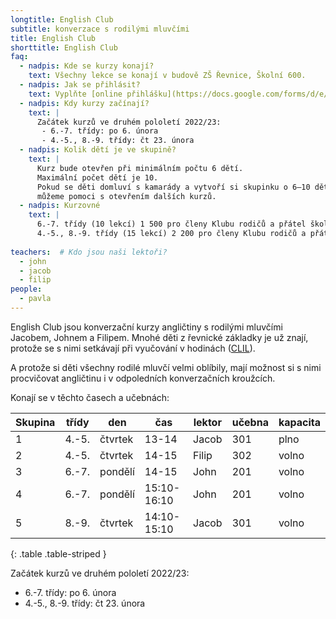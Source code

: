 ```yaml
---
longtitle: English Club
subtitle: konverzace s rodilými mluvčími
title: English Club
shorttitle: English Club
faq:
  - nadpis: Kde se kurzy konají? 
    text: Všechny lekce se konají v budově ZŠ Řevnice, Školní 600. 
  - nadpis: Jak se přihlásit?
    text: Vyplňte [online přihlášku](https://docs.google.com/forms/d/e/1FAIpQLSdO8KzDGGmtk26i3Wc9iT4CjSOAD60QqzCRXG41-zHVbDe4Ww/viewform?usp=pp_url).
  - nadpis: Kdy kurzy začínají?
    text: |
      Začátek kurzů ve druhém pololetí 2022/23: 
       - 6.-7. třídy: po 6. února
       - 4.-5., 8.-9. třídy: čt 23. února
  - nadpis: Kolik dětí je ve skupině? 
    text: |
      Kurz bude otevřen při minimálním počtu 6 dětí. 
      Maximální počet dětí je 10. 
      Pokud se děti domluví s kamarády a vytvoří si skupinku o 6–10 dětech, 
      můžeme pomoci s otevřením dalších kurzů.  
  - nadpis: Kurzovné
    text: |
      6.-7. třídy (10 lekcí) 1 500 pro členy Klubu rodičů a přátel školy ZŠ Řevnice, 1 700 Kč pro nečleny.
      4.-5., 8.-9. třídy (15 lekcí) 2 200 pro členy Klubu rodičů a přátel školy ZŠ Řevnice, 2 500 Kč pro nečleny. Ceny jsou za pololetí.
      
teachers:  # Kdo jsou naši lektoři?
  - john
  - jacob
  - filip
people:
  - pavla
---
```

English Club jsou konverzační kurzy angličtiny s rodilými mluvčími Jacobem, Johnem a Filipem.  Mnohé děti z řevnické základky je už znají, protože se s nimi setkávají při vyučování v hodinách ([CLIL](/aktivity/clil)).

A protože si děti všechny rodilé mluvčí velmi oblíbily, mají možnost si s nimi procvičovat angličtinu i v odpoledních konverzačních kroužcích. 

Konají se v těchto časech a učebnách:

| Skupina | třídy | den     | čas          | lektor  | učebna | kapacita |
|---------|-------|---------|--------------|---------|--------|----------|
| 1       | 4.-5. | čtvrtek | 13-14        | Jacob	 | 301    | plno     |
| 2       | 4.-5. | čtvrtek | 14-15        | Filip	 | 302    | volno    |
| 3       | 6.-7. | pondělí | 14-15        | John	   | 201    | volno    |
| 4       | 6.-7. | pondělí | 15:10-16:10  | John	   | 201    | volno    |
| 5       | 8.-9. | čtvrtek | 14:10-15:10  | Jacob	 | 301    | volno    |
{: .table .table-striped }

Začátek kurzů ve druhém pololetí 2022/23: 
 - 6.-7. třídy: po 6. února
 - 4.-5., 8.-9. třídy: čt 23. února